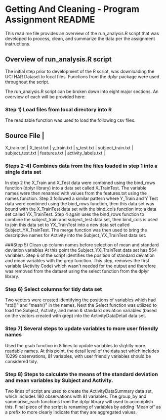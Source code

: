 # Getting And Cleaning - Program Assignment README

This read me file provides an overview of the run_analysis.R script that was developed to process, clean, and summarize the data per the assignment instructions.

## Overview of run_analysis.R script

The initial step prior to development of the R script, was downloading the UCI HAR Dataset to local files.  Functions from the dplyr package were used throughout the script.

The run_analysis.R script can be broken down into eight major sections.  An overview of each will be provided here:

### Step 1) Load files from local directory into R
The read.table function was used to load the following csv files.

Source File |
-----------
X_train.txt |
X_test.txt |
y_train.txt |
y_test.txt |
subject_train.txt |
subject_test.txt |
features.txt |
activity_labels.txt |

### Steps 2-4) Combines data from the files loaded in step 1 into a single data set
In step 2 the X_Train and X_Test data were combined using the bind_rows function (dplyr library) into a data set called X_TrainTest.  The variable names were then renamed with values from the features.txt using the names function.  Step 3 followed a similar pattern where Y_Train and Y Test data were combined using the bind_rows function, then this data set was bound with the X_TrainTest data set with the bind_cols function into a data set called YX_TrainTest.  Step 4 again uses the bind_rows function to combine the subject_train and subject_test data set, then bind_cols is used to join this data set to YX_TrainTest into a new data set called Subject_YX_TrainTest.  The merge function was then used to bring the descriptive names for Activity into the Subject_YX_TrainTest data set.

###Step 5) Clean up column names before selection of mean and standard deviation variables
At this point the Subject_YX_TrainTest data set has 564 variables.  Step 6 of the script identifies the position of standard deviation and mean variables with the grep function.  This step, removes the first variable (Activity Code) which wasn't needed for the output and therefore was removed from the dataset using the select function from the dplyr library.

### Step 6) Select columns for tidy data set
Two vectors were created identifying the positions of variables which had "std()" and "mean()" in the names.  Next the Select function was utilized to load the Subject, Activity, and mean & standard deviation variables (based on the vectors created with grep) into the ActivityDataDetail data set.

### Step 7) Several steps to update variables to more user friendly names
Used the gsub function in 8 lines to update variables to slightly more readable names.  At this point, the detail level of the data set which includes 10299 observations, 81 variables, with user friendly variables should be considered tidy.

### Step 8)  Steps to calculate the means of the standard deviation and mean variables by Subject and Activity.
Two lines of script are used to create the ActivityDataSummary data set, which includes 180 observations with 81 variables.  The group_by and summarise_each functions from the dplyr library will used to accomplish this.  Final piece of the script is renaming of variables by adding 'Mean of' as a prefix to more clearly indicate that they are aggregated values.